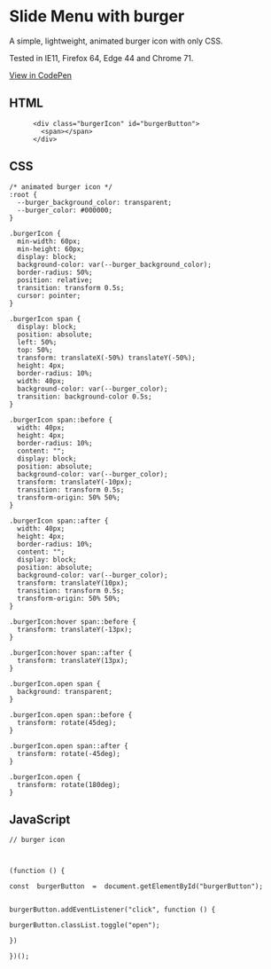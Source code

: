 # Slide Menu with burger

A simple, lightweight, animated burger icon with only CSS. 

Tested in IE11, Firefox 64, Edge 44 and Chrome 71.

[View in CodePen](https://codepen.io/kevinmouzet/pen/zemmXJ)

## HTML

 
          <div class="burgerIcon" id="burgerButton">
            <span></span>
          </div>
        

## CSS


    /* animated burger icon */
    :root {
      --burger_background_color: transparent;
      --burger_color: #000000;
    }
    
    .burgerIcon {
      min-width: 60px;
      min-height: 60px;
      display: block;
      background-color: var(--burger_background_color);
      border-radius: 50%;
      position: relative;
      transition: transform 0.5s;
      cursor: pointer;
    }
    
    .burgerIcon span {
      display: block;
      position: absolute;
      left: 50%;
      top: 50%;
      transform: translateX(-50%) translateY(-50%);
      height: 4px;
      border-radius: 10%;
      width: 40px;
      background-color: var(--burger_color);
      transition: background-color 0.5s;
    }
    
    .burgerIcon span::before {
      width: 40px;
      height: 4px;
      border-radius: 10%;
      content: "";
      display: block;
      position: absolute;
      background-color: var(--burger_color);
      transform: translateY(-10px);
      transition: transform 0.5s;
      transform-origin: 50% 50%;
    }
    
    .burgerIcon span::after {
      width: 40px;
      height: 4px;
      border-radius: 10%;
      content: "";
      display: block;
      position: absolute;
      background-color: var(--burger_color);
      transform: translateY(10px);
      transition: transform 0.5s;
      transform-origin: 50% 50%;
    }
    
    .burgerIcon:hover span::before {
      transform: translateY(-13px);
    }
    
    .burgerIcon:hover span::after {
      transform: translateY(13px);
    }
    
    .burgerIcon.open span {
      background: transparent;
    }
    
    .burgerIcon.open span::before {
      transform: rotate(45deg);
    }
    
    .burgerIcon.open span::after {
      transform: rotate(-45deg);
    }
    
    .burgerIcon.open {
      transform: rotate(180deg);
    }

## JavaScript

    // burger icon
    
      
    
    (function () {
    
    const  burgerButton  =  document.getElementById("burgerButton");
    
     
    burgerButton.addEventListener("click", function () {
    
    burgerButton.classList.toggle("open");
    
    })
    
    })();
